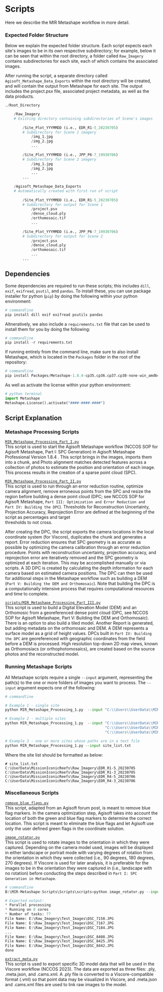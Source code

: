 # Scripts

Here we describe the MIR Metashape workflow in more detail.

### Expected Folder Structure

Below we explain the expected folder structure. Each script expects each site's images to be in 
its own respective subdirectory; for example, below it can be seen that within the root 
directory, a folder called `Raw_Imagery` contains subdirectories for each site, each of which 
contains the associated images.

After running the script, a separate directory called `Agisoft_Metashape_Data_Exports` within the 
root directory will be created, and will contain the output from Metashape for each site. The 
output includes the project.psx file, associated project metadata, as well as the data products.

```python
./Root_Directory

    /Raw_Imagery
    # Existing directory containing subdirectories of Scene's images
        
        /Site_Plot_YYYMMDD (i.e., EDR_R1-5_20230705)
        # Subdirectory for Scene 1 imagery
            /img_1.jpg
            /img_2.jpg
            ...
        
        /Site_Plot_YYYMMDD (i.e., JPP_P6-7_19930706)
        # Subdirectory for Scene 2 imagery
            /img_1.jpg
            /img_2.jpg
            ...
        ...
        
    /Agisoft_Metashape_Data_Exports 
    # Automatically created with first run of script
        
        /Site_Plot_YYYMMDD (i.e., EDR_R1-5_20230705)
        # Subdirectory for output for Scene 1 
            /project.psx
            /dense_cloud.ply
            /orthomosaic.tif
            ...
        
        /Site_Plot_YYYMMDD (i.e., JPP_P6-7_19930706)
        # Subdirectory for output for Scene 2 
            /project.psx
            /dense_cloud.ply
            /orthomosaic.tif
            ...
        ...
```

## Dependencies 

Some dependencies are required to run these scripts; this includes `dill`, `exif`, `exifread`, `psutil`, and `pandas`.
To install these, you can use package installer for python (`pip`) by doing the following within your python 
environment:
```python
# commandline
pip install dill exif exifread psutils pandas
```

Altneratively, we also include a `requirements.txt` file that can be used to install them for you by doing the following:
```python
# commandline
pip install -r requirements.txt
```

If running entirely from the command line, make sure to also install Metashape, which is located in the `Packages` 
folder in the root of the repository:
```python
# commandline
pip install Packages/Metashape-1.8.4-cp35.cp36.cp37.cp38-none-win_amd64
```
As well as activate the license within your python environment:
```python
# python terminal
import Metashape
Metashape.License().activate("####-####-####")
```

## Script Explanation 

### Metashape Processing Scripts

[`MIR_Metashape_Processing_Part_I.py`](scripts/MIR_Metashape_Processing_Part_I.py)  
This script is used to start the Agisoft Metashape workflow (NCCOS SOP for Agisoft Metashape, 
  Part I: SPC Generation) in Agisoft Metashape Professional Version 1.8.4 . This script brings 
  in the images, imports them into a chunk, and Photo alignment matches detected features 
  across a collection of photos to estimate the position and orientation of each image. This 
process results in the creation of a sparse point cloud (SPC).

[`MIR_Metashape_Processing_Part_II.py`](scripts/MIR_Metashape_Processing_Part_II.py)  
This script is used to run through an error reduction routine, optimize camera alignment, 
  remove erroneous points from the SPC and resize the region before building a dense point 
  cloud (DPC; see NCCOS SOP for Agisoft Metashape, `Part III: Optimization and Error Reduction and 
  Part IV: Building the DPC`). Thresholds for Reconstruction Uncertainty, Projection Accuracy, 
Reprojection Error are defined at the beginning of the script as percentages and target  
  thresholds to not cross.   

After creating the DPC, the script exports the camera locations in 
  the local coordinate system (for Viscore), duplicates the chunk and generates a report. 
  Error reduction ensures that SPC geometry is as accurate as possible by optimizing the 
  camera calibration through an error reduction procedure. Points with reconstruction 
  uncertainty, projection accuracy, and reprojection error are iteratively removed and the SPC 
  geometry is optimized at each iteration. This may be accomplished manually or via scripts. A 
  3D DPC is created by calculating the depth information for each camera based on estimated 
  camera positions. The DPC can then be used for additional steps in the Metashape workflow 
  such as building a DEM (`Part V: Building the DEM and Orthomosaic`). Note that building the 
  DPC is a computationally intensive process that requires computational resources and time to 
  complete.

[`scripts/MIR_Metashape_Processing_Part_III.py`](MIR_Metashape_Processing_Part_III.py)  
This script is used to build a Digital Elevation Model (DEM) and an Orthomosic from a 
georeferenced dense point cloud (DPC, see NCCOS SOP for Agisoft Metashape, Part V: Building the 
DEM and Orthomosaic). There is an option to also build a tiled model. Another Report is 
generated, but adding metadata on the orthomosaic and DEM. A DEM represents a surface model as 
a grid of height values. DPCs built in `Part IV: Building the DPC` are georeferenced with 
geographic coordinates from the field before a DEM is processed. High resolution top-down 2D 
map views, known as Orthomosiacs (or orthophotomosaics), are created based on the source photos 
and the reconstructed model. 

### Running Metashape Scripts

All Metashape scripts require a single `--input` argument, representing the path(s) to the one or more folders of images you 
want to process. The `--input` argument expects one of the following:
```python
# commandline

# Example 1 - single site
python MIR_Metashape_Processing_1.py  --input "C:\\Users\\UserData\\MIR\\Raw_Imagery\\EDR_R1-5_20230705\\"

# Example 2 - multiple sites 
python MIR_Metashape_Processing_1.py  --input "C:\\Users\\UserData\\MIR\\Raw_Imagery\\EDR_R1-1_20230705\\" \
                                              "C:\\Users\\UserData\\MIR\\Raw_Imagery\\EDR_R1-2_20230705\\" \
                                              "C:\\Users\\UserData\\MIR\\Raw_Imagery\\EDR_R1-3_20230705\\"

# Example 3 - one or more sites whose paths are in a text file
python MIR_Metashape_Processing_1.py --input site_list.txt

```

Where the site list should be formatted as below:
```
# site_list.txt
C:\UserData\MissionIconicReefs\Raw_Imagery\EDR_R1-5_20230705
C:\UserData\MissionIconicReefs\Raw_Imagery\EDR_R1-3_20230705
C:\UserData\MissionIconicReefs\Raw_Imagery\EDR_R4-5_20230706
C:\UserData\MissionIconicReefs\Raw_Imagery\EDR_R4-3_20230706
```


### Miscellaneous Scripts

[`remove_blue_flags.py`](scripts/remove_blue_flags.py)  
This script, adapted from an Agisoft forum post, is meant to remove blue flag markers. In the 
  camera optimization step, Agisoft takes into account the location of both the green and blue 
  flag markers to determine the correct location. This script is meant to eliminate the blue 
  flags and let Agisoft use only the user defined green flags in the coordinate solution. 

[`image_rotator.py`](scripts/image_rotator.py)  
This script is used to rotate images to the orientation in which they were captured. Depending 
  on the camera model used, images will be displayed in either landscape or portrait mode with 
  varying degrees of rotation from the orientation in which they were collected (i.e., 90 
  degrees, 180 degrees, 270 degrees). If Viscore is used for later analysis, it is preferable 
  for the images to be in the orientation they were captured in (i.e., landscape with no 
  rotation) before conducting the steps described in `Part I: SPC Generation in Metashape`.

```python 
# commandline
B:\MIR-Metashape-Scripts\Scripts\scripts>python image_rotator.py --input "E:\Raw_Imagery\Site_Images"
```
```python
# Expected output:
* Parallel processing
* Running on 8 cores
* Number of tasks: 77
File Name: E:\Raw_Imagery\Test_Images\DSC_7150.JPG
File Name: E:\Raw_Imagery\Test_Images\DSC_7167.JPG
File Name: E:\Raw_Imagery\Test_Images\DSC_7184.JPG
...
File Name: E:\Raw_Imagery\Test_Images\DSC_8408.JPG
File Name: E:\Raw_Imagery\Test_Images\DSC_8425.JPG
File Name: E:\Raw_Imagery\Test_Images\DSC_8442.JPG
done
```

[`extract_meta.py`](scripts/extract_meta.py)  
This script is used to export specific 3D model data that will be used in the Viscore workflow 
  (NCCOS 2023). The data are exported as three files: .ply, .meta.json, and .cams.xml. A .ply 
  file is converted to a Viscore-compatible format (.vml) so that point data may be visualized 
  in Viscore, and .meta.json and .cams.xml files are used to link raw images to the model. 
